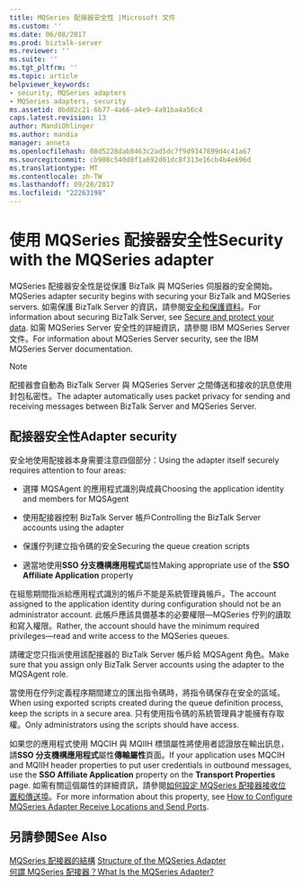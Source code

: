```yaml
---
title: MQSeries 配接器安全性 |Microsoft 文件
ms.custom: ''
ms.date: 06/08/2017
ms.prod: biztalk-server
ms.reviewer: ''
ms.suite: ''
ms.tgt_pltfrm: ''
ms.topic: article
helpviewer_keywords:
- security, MQSeries adapters
- MQSeries adapters, security
ms.assetid: 0bd82c21-6b77-4a66-a4e9-4a91ba4a56c4
caps.latest.revision: 13
author: MandiOhlinger
ms.author: mandia
manager: anneta
ms.openlocfilehash: 08d5228dab8463c2ad5dc7f9d9347899d4c41a67
ms.sourcegitcommit: cb908c540d8f1a692d01dc8f313e16cb4b4e696d
ms.translationtype: MT
ms.contentlocale: zh-TW
ms.lasthandoff: 09/20/2017
ms.locfileid: "22263198"
---
```

# <a name="security-with-the-mqseries-adapter"></a><span data-ttu-id="e1d74-102">使用 MQSeries 配接器安全性</span><span class="sxs-lookup"><span data-stu-id="e1d74-102">Security with the MQSeries adapter</span></span>

<span data-ttu-id="e1d74-103">MQSeries 配接器安全性是從保護 BizTalk 與 MQSeries 伺服器的安全開始。</span><span class="sxs-lookup"><span data-stu-id="e1d74-103">MQSeries adapter security begins with securing your BizTalk and MQSeries servers.</span></span> <span data-ttu-id="e1d74-104">如需保護 BizTalk Server 的資訊，請參閱[安全和保護資料](secure-and-protect-your-biztalk-messages.md)。</span><span class="sxs-lookup"><span data-stu-id="e1d74-104">For information about securing BizTalk Server, see [Secure and protect your data](secure-and-protect-your-biztalk-messages.md).</span></span> <span data-ttu-id="e1d74-105">如需 MQSeries Server 安全性的詳細資訊，請參閱 IBM MQSeries Server 文件。</span><span class="sxs-lookup"><span data-stu-id="e1d74-105">For information about MQSeries Server security, see the IBM MQSeries Server documentation.</span></span>  
  
> [!NOTE]
>  <span data-ttu-id="e1d74-106">配接器會自動為 BizTalk Server 與 MQSeries Server 之間傳送和接收的訊息使用封包私密性。</span><span class="sxs-lookup"><span data-stu-id="e1d74-106">The adapter automatically uses packet privacy for sending and receiving messages between BizTalk Server and MQSeries Server.</span></span>  

## <a name="adapter-security"></a><span data-ttu-id="e1d74-107">配接器安全性</span><span class="sxs-lookup"><span data-stu-id="e1d74-107">Adapter security</span></span>  
 <span data-ttu-id="e1d74-108">安全地使用配接器本身需要注意四個部分：</span><span class="sxs-lookup"><span data-stu-id="e1d74-108">Using the adapter itself securely requires attention to four areas:</span></span>  
  
-   <span data-ttu-id="e1d74-109">選擇 MQSAgent 的應用程式識別與成員</span><span class="sxs-lookup"><span data-stu-id="e1d74-109">Choosing the application identity and members for MQSAgent</span></span>  
  
-   <span data-ttu-id="e1d74-110">使用配接器控制 BizTalk Server 帳戶</span><span class="sxs-lookup"><span data-stu-id="e1d74-110">Controlling the BizTalk Server accounts using the adapter</span></span>  
  
-   <span data-ttu-id="e1d74-111">保護佇列建立指令碼的安全</span><span class="sxs-lookup"><span data-stu-id="e1d74-111">Securing the queue creation scripts</span></span>  
  
-   <span data-ttu-id="e1d74-112">適當地使用**SSO 分支機構應用程式**屬性</span><span class="sxs-lookup"><span data-stu-id="e1d74-112">Making appropriate use of the **SSO Affiliate Application** property</span></span>  
  
 <span data-ttu-id="e1d74-113">在組態期間指派給應用程式識別的帳戶不能是系統管理員帳戶。</span><span class="sxs-lookup"><span data-stu-id="e1d74-113">The account assigned to the application identity during configuration should not be an administrator account.</span></span> <span data-ttu-id="e1d74-114">此帳戶應該具備基本的必要權限—MQSeries 佇列的讀取和寫入權限。</span><span class="sxs-lookup"><span data-stu-id="e1d74-114">Rather, the account should have the minimum required privileges—read and write access to the MQSeries queues.</span></span>  
  
 <span data-ttu-id="e1d74-115">請確定您只指派使用該配接器的 BizTalk Server 帳戶給 MQSAgent 角色。</span><span class="sxs-lookup"><span data-stu-id="e1d74-115">Make sure that you assign only BizTalk Server accounts using the adapter to the MQSAgent role.</span></span>  
  
 <span data-ttu-id="e1d74-116">當使用在佇列定義程序期間建立的匯出指令碼時，將指令碼保存在安全的區域。</span><span class="sxs-lookup"><span data-stu-id="e1d74-116">When using exported scripts created during the queue definition process, keep the scripts in a secure area.</span></span> <span data-ttu-id="e1d74-117">只有使用指令碼的系統管理員才能擁有存取權。</span><span class="sxs-lookup"><span data-stu-id="e1d74-117">Only administrators using the scripts should have access.</span></span>  
  
 <span data-ttu-id="e1d74-118">如果您的應用程式使用 MQCIH 與 MQIIH 標頭屬性將使用者認證放在輸出訊息，請**SSO 分支機構應用程式**屬性**傳輸屬性**頁面。</span><span class="sxs-lookup"><span data-stu-id="e1d74-118">If your application uses MQCIH and MQIIH header properties to put user credentials in outbound messages, use the **SSO Affiliate Application** property on the **Transport Properties** page.</span></span> <span data-ttu-id="e1d74-119">如需有關這個屬性的詳細資訊，請參閱[如何設定 MQSeries 配接器接收位置和傳送埠](../core/how-to-configure-mqseries-adapter-receive-locations-and-send-ports.md)。</span><span class="sxs-lookup"><span data-stu-id="e1d74-119">For more information about this property, see [How to Configure MQSeries Adapter Receive Locations and Send Ports](../core/how-to-configure-mqseries-adapter-receive-locations-and-send-ports.md).</span></span>  
  
## <a name="see-also"></a><span data-ttu-id="e1d74-120">另請參閱</span><span class="sxs-lookup"><span data-stu-id="e1d74-120">See Also</span></span>  
 <span data-ttu-id="e1d74-121">[MQSeries 配接器的結構](../core/structure-of-the-mqseries-adapter.md) </span><span class="sxs-lookup"><span data-stu-id="e1d74-121">[Structure of the MQSeries Adapter](../core/structure-of-the-mqseries-adapter.md) </span></span>  
 [<span data-ttu-id="e1d74-122">何謂 MQSeries 配接器？</span><span class="sxs-lookup"><span data-stu-id="e1d74-122">What Is the MQSeries Adapter?</span></span>](../core/what-is-the-mqseries-adapter.md)